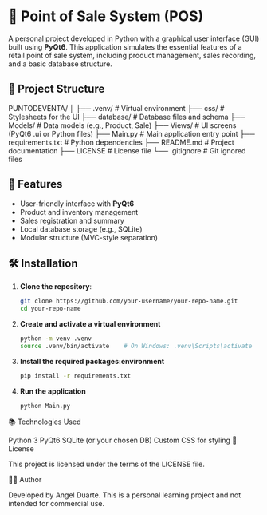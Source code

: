 # 🧾 Point of Sale System (POS)

A personal project developed in Python with a graphical user interface (GUI) built using **PyQt6**. This application simulates the essential features of a retail point of sale system, including product management, sales recording, and a basic database structure.

## 📁 Project Structure
PUNTODEVENTA/
│
├── .venv/ # Virtual environment
├── css/ # Stylesheets for the UI
├── database/ # Database files and schema
├── Models/ # Data models (e.g., Product, Sale)
├── Views/ # UI screens (PyQt6 .ui or Python files)
├── Main.py # Main application entry point
├── requirements.txt # Python dependencies
├── README.md # Project documentation
├── LICENSE # License file
└── .gitignore # Git ignored files


## 🚀 Features

- User-friendly interface with **PyQt6**
- Product and inventory management
- Sales registration and summary
- Local database storage (e.g., SQLite)
- Modular structure (MVC-style separation)

## 🛠️ Installation

1. **Clone the repository**:
   ```bash
   git clone https://github.com/your-username/your-repo-name.git
   cd your-repo-name
   ```

2. **Create and activate a virtual environment** 
    ```bash 
    python -m venv .venv
    source .venv/bin/activate    # On Windows: .venv\Scripts\activate
    ```
3. **Install the required packages:environment** 
    ```bash 
    pip install -r requirements.txt
    ```
3. **Run the application**
    ```bash 
    python Main.py
    ```
📚 Technologies Used

Python 3
PyQt6
SQLite (or your chosen DB)
Custom CSS for styling
📄 License

This project is licensed under the terms of the LICENSE file.

🙋‍♂️ Author

Developed by Angel Duarte. This is a personal learning project and not intended for commercial use.